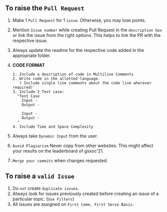 ## To raise the `Pull Request`

1. Make 1 `Pull Request` for 1 `issue`. Otherwise, you may lose points.

2. Mention `Issue number` while creating Pull Request in the `description box` or link the issue from the right options. This helps to link the PR with the respective issue.

3. Always update the readme for the respective code added in the appropriate folder.

4. **CODE FORMAT**

     ```
     1. Include a description of code in Multiline Comments
     2. Write code in the allotted language. 
       `( Include single line comments about the code line wherever required)`
     3. Include 2 Test case: 
       "Test Case
         Input -
         Output -
     
         Input -
         Output -
       "
     4. Include Time and Space Complexity
     ```

5. Always take `Dynamic Input` from the user.
6. `Avoid Plagiarism` Never copy from other websites. 
    This might affect your results on the leaderboard of gssoc'21.
7. `Merge your commits` when changes requested.



## To raise a `valid Issue`
1.  Do `not` create `duplicate issues`. 
2.  Always look for issues previously created before creating an issue of a particular topic. (`Use Filters`)
3. All issues are assigned on `First Come, First Serve Basis`.
